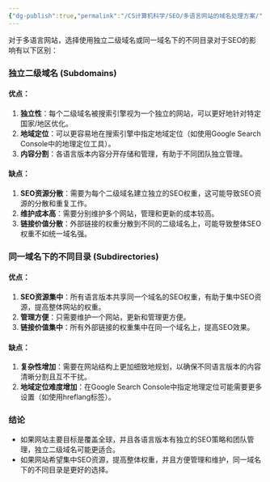 ```yaml
---
{"dg-publish":true,"permalink":"/CS计算机科学/SEO/多语言网站的域名处理方案/","noteIcon":"","created":"2024-08-28T17:25:49.000+08:00","updated":"2024-07-23T14:44:39.000+08:00"}
---
```



对于多语言网站，选择使用独立二级域名或同一域名下的不同目录对于SEO的影响有以下区别：

### 独立二级域名 (Subdomains)

#### 优点：
1. **独立性**：每个二级域名被搜索引擎视为一个独立的网站，可以更好地针对特定国家/地区优化。
2. **地域定位**：可以更容易地在搜索引擎中指定地域定位（如使用Google Search Console中的地理定位工具）。
3. **内容分割**：各语言版本内容分开存储和管理，有助于不同团队独立管理。

#### 缺点：
1. **SEO资源分散**：需要为每个二级域名建立独立的SEO权重，这可能导致SEO资源的分散和重复工作。
2. **维护成本高**：需要分别维护多个网站，管理和更新的成本较高。
3. **链接价值分散**：外部链接的权重分散到不同的二级域名上，可能导致整体SEO权重不如统一域名强。

### 同一域名下的不同目录 (Subdirectories)

#### 优点：
1. **SEO资源集中**：所有语言版本共享同一个域名的SEO权重，有助于集中SEO资源，提高整体网站的权重。
2. **管理方便**：只需要维护一个网站，更新和管理更方便。
3. **链接价值集中**：所有外部链接的权重集中在同一个域名上，提高SEO效果。

#### 缺点：
1. **复杂性增加**：需要在网站结构上更加细致地规划，以确保不同语言版本的内容清晰分割且互不干扰。
2. **地域定位难度增加**：在Google Search Console中指定地理定位可能需要更多设置（如使用hreflang标签）。

### 结论

- 如果网站主要目标是覆盖全球，并且各语言版本有独立的SEO策略和团队管理，独立二级域名可能更适合。
- 如果网站希望集中SEO资源，提高整体权重，并且方便管理和维护，同一域名下的不同目录是更好的选择。
